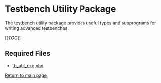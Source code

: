 
# Testbench Utility Package
The testbench utility package provides useful types and subprograms for writing advanced testbenches.


[[_TOC_]]

## Required Files

- [tb_util_pkg.vhd](src/tb_util_pkg.vhd)


[Return to main page](../../README.md)

